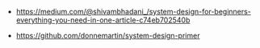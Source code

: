 - https://medium.com/@shivambhadani_/system-design-for-beginners-everything-you-need-in-one-article-c74eb702540b

- https://github.com/donnemartin/system-design-primer
